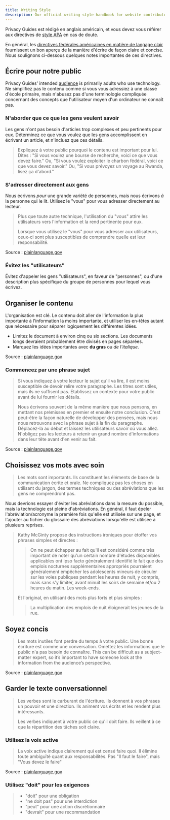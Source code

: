 ```yaml
---
title: Writing Style
description: Our official writing style handbook for website contributors.
---
```


Privacy Guides est rédigé en anglais américain, et vous devez vous référer aux directives de [style APA](https://apastyle.apa.org/style-grammar-guidelines/grammar) en cas de doute.

En général, les [directives fédérales américaines en matière de langage clair](https://plainlanguage.gov/guidelines) fournissent un bon aperçu de la manière d'écrire de façon claire et concise. Nous soulignons ci-dessous quelques notes importantes de ces directives.

## Écrire pour notre public

Privacy Guides' intended [audience](https://plainlanguage.gov/guidelines/audience) is primarily adults who use technology. Ne simplifiez pas le contenu comme si vous vous adressiez à une classe d'école primaire, mais n'abusez pas d'une terminologie compliquée concernant des concepts que l'utilisateur moyen d'un ordinateur ne connaît pas.

### N'aborder que ce que les gens veulent savoir

Les gens n'ont pas besoin d'articles trop complexes et peu pertinents pour eux. Déterminez ce que vous voulez que les gens accomplissent en écrivant un article, et n'incluez que ces détails.

> Expliquez à votre public pourquoi le contenu est important pour lui. Dites : "Si vous voulez une bourse de recherche, voici ce que vous devez faire." Ou, "Si vous voulez exploiter le charbon fédéral, voici ce que vous devez savoir." Ou, "Si vous prévoyez un voyage au Rwanda, lisez ça d'abord."

### S'adresser directement aux gens

Nous écrivons *pour* une grande variété de personnes, mais nous écrivons *à* la personne qui le lit. Utilisez le "vous" pour vous adresser directement au lecteur.

> Plus que toute autre technique, l'utilisation du "vous" attire les utilisateurs vers l'information et la rend pertinente pour eux.
> 
> Lorsque vous utilisez le "vous" pour vous adresser aux utilisateurs, ceux-ci sont plus susceptibles de comprendre quelle est leur responsabilité.

Source : [plainlanguage.gov](https://plainlanguage.gov/guidelines/audience/address-the-user)

### Évitez les "utilisateurs"

Évitez d'appeler les gens "utilisateurs", en faveur de "personnes", ou d'une description plus spécifique du groupe de personnes pour lequel vous écrivez.

## Organiser le contenu

L'organisation est clé. Le contenu doit aller de l'information la plus importante à l'information la moins importante, et utiliser les en-têtes autant que nécessaire pour séparer logiquement les différentes idées.

- Limitez le document à environ cinq ou six sections. Les documents longs devraient probablement être divisés en pages séparées.
- Marquez les idées importantes avec **du gras** ou *de l'italique*.

Source : [plainlanguage.gov](https://plainlanguage.gov/guidelines/design)

### Commencez par une phrase sujet

> Si vous indiquez à votre lecteur le sujet qu'il va lire, il est moins susceptible de devoir relire votre paragraphe. Les titres sont utiles, mais ils ne suffisent pas. Établissez un contexte pour votre public avant de lui fournir les détails.
> 
> Nous écrivons souvent de la même manière que nous pensons, en mettant nos prémisses en premier et ensuite notre conclusion. C'est peut-être la façon naturelle de développer des pensées, mais nous nous retrouvons avec la phrase sujet à la fin du paragraphe. Déplacez-la au début et laissez les utilisateurs savoir où vous allez. N'obligez pas les lecteurs à retenir un grand nombre d'informations dans leur tête avant d'en venir au fait.

Source : [plainlanguage.gov](https://plainlanguage.gov/guidelines/organize/have-a-topic-sentence)

## Choisissez vos mots avec soin

> Les mots sont importants. Ils constituent les éléments de base de la communication écrite et orale. Ne compliquez pas les choses en utilisant du jargon, des termes techniques ou des abréviations que les gens ne comprendront pas.

Nous devrions essayer d'éviter les abréviations dans la mesure du possible, mais la technologie est pleine d'abréviations. En général, il faut épeler l'abréviation/acronyme la première fois qu'elle est utilisée sur une page, et l'ajouter au fichier du glossaire des abréviations lorsqu'elle est utilisée à plusieurs reprises.

> Kathy McGinty propose des instructions ironiques pour étoffer vos phrases simples et directes :
> 
> > On ne peut échapper au fait qu'il est considéré comme très important de noter qu'un certain nombre d'études disponibles applicables ont ipso facto généralement identifié le fait que des emplois nocturnes supplémentaires appropriés pourraient généralement empêcher les adolescents mineurs de circuler sur les voies publiques pendant les heures de nuit, y compris, mais sans s'y limiter, avant minuit les soirs de semaine et/ou 2 heures du matin. Les week-ends.
> 
> Et l'original, en utilisant des mots plus forts et plus simples :
> 
> > La multiplication des emplois de nuit éloignerait les jeunes de la rue.

## Soyez concis

> Les mots inutiles font perdre du temps à votre public. Une bonne écriture est comme une conversation. Omettez les informations que le public n'a pas besoin de connaître. This can be difficult as a subject-matter expert, so it’s important to have someone look at the information from the audience’s perspective.

Source : [plainlanguage.gov](https://plainlanguage.gov/guidelines/concise)

## Garder le texte conversationnel

> Les verbes sont le carburant de l'écriture. Ils donnent à vos phrases un pouvoir et une direction. Ils animent vos écrits et les rendent plus intéressants.
> 
> Les verbes indiquent à votre public ce qu'il doit faire. Ils veillent à ce que la répartition des tâches soit claire.

### Utilisez la voix active

> La voix active indique clairement qui est censé faire quoi. Il élimine toute ambiguïté quant aux responsabilités. Pas "Il faut le faire", mais "Vous devez le faire"

Source : [plainlanguage.gov](https://plainlanguage.gov/guidelines/conversational/use-active-voice)

### Utilisez "doit" pour les exigences

> - "doit" pour une obligation
> - "ne doit pas" pour une interdiction
> - "peut" pour une action discrétionnaire
> - "devrait" pour une recommandation

